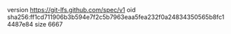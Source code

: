 version https://git-lfs.github.com/spec/v1
oid sha256:ff1cd711906b3b594e7f2c5b7963eaa5fea232f0a24834350565b8fc14487e84
size 6667
